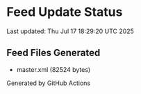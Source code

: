 # Feed Update Status
Last updated: Thu Jul 17 18:29:20 UTC 2025

## Feed Files Generated
- master.xml (82524 bytes)

Generated by GitHub Actions
